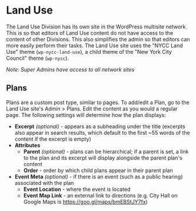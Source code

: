 # Land Use

The Land Use Division has its own site in the WordPress multisite network. This is so that editors of Land Use content do not have access to the content of other Divisions. This also simplifies the admin so that editors can more easily perform their tasks. The Land Use site uses the "NYCC Land Use" theme (`wp-nycc-land-use`), a child theme of the "New York City Council" theme (`wp-nycc`).

_Note: Super Admins have access to all network sites_

## Plans

Plans are a custom post type, similar to pages. To add/edit a Plan, go to the Land Use site's Admin > Plans. Edit the content as you would a regular page. The following settings will determine how the plan displays:

* **Excerpt** *(optional)* - appears as a subheading under the title (excerpts also appear in search results, which default to the first ~55 words of the content if the excerpt is empty)
* **Attributes**
    * **Parent** *(optional)* - plans can be hierarchical; if a parent is set, a link to the plan and its excerpt will display alongside the parent plan's content
    * **Order** - order by which child plans appear in their parent plan
* **Event Meta** *(optional)* - if there is an event (such as a public hearing) associated with the plan  
    * **Event Location** - where the event is located
    * **Event Map Link** - an external link to directions (e.g. City Hall on Google Maps is https://goo.gl/maps/bmEBStJY7fx)
